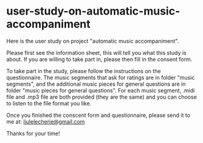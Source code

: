 # user-study-on-automatic-music-accompaniment

Here is the user study on project "automatic music accompaniment".

Please first see the information sheet, this will tell you what this study is about. If you are willing 
to take part in, please then fill in the consent form.

To take part in the study, please follow the instructions on the questionnaire. The music segments that 
ask for ratings are in folder "music segments", and the additional music pieces for general questions are 
in folder "music pieces for general questions". For each music segment, .midi file and .mp3 file are both 
provided (they are the same) and you can choose to listen to the file format you like.

Once you finished the conscent form and questionnaire, please send it to me at: liulelecherie@gmail.com

Thanks for your time!
